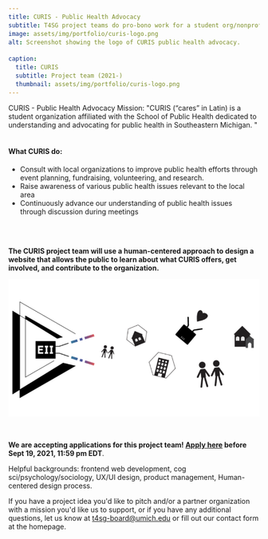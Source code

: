 ```yaml
---
title: CURIS - Public Health Advocacy
subtitle: T4SG project teams do pro-bono work for a student org/nonprofit with a technical problem that applies to social good. 
image: assets/img/portfolio/curis-logo.png
alt: Screenshot showing the logo of CURIS public health advocacy.

caption:
  title: CURIS 
  subtitle: Project team (2021-)
  thumbnail: assets/img/portfolio/curis-logo.png
---
```




CURIS - Public Health Advocacy Mission: "CURIS (“cares” in Latin) is a student organization affiliated with the School of Public Health dedicated to understanding and advocating for public health in Southeastern Michigan. "
<br>
<br>
<h4>What CURIS do:</h4>

- Consult with local organizations to improve public health efforts through event planning, fundraising, volunteering, and research.
- Raise awareness of various public health issues relevant to the local area
- Continuously advance our understanding of public health issues through discussion during meetings
<br>
<br>

**The CURIS project team will use a human-centered approach to design a website that allows the public to learn about what CURIS offers, get involved, and contribute to the organization.**
&nbsp;

<div style="text-align:center"><img src="assets/img/portfolio/dct-project-eii.png" alt="Image showing the abstraction of equitable internet initiative"></div>

&nbsp;
 
**We are accepting applications for this project team! [Apply here](https://t4sg.typeform.com/to/Az5vb9GU) before Sept 19, 2021, 11:59 pm EDT**. 

Helpful backgrounds: frontend web development, cog sci/psychology/sociology, UX/UI design, product management, Human-centered design process.

If you have a project idea you'd like to pitch and/or a partner organization with a mission you'd like us to support, or if you have any additional questions, let us know at [t4sg-board@umich.edu](mailto:t4sg-board@umich.edu) or fill out our contact form at the homepage.
